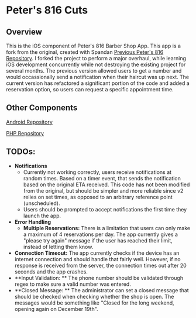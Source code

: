 # Peter's 816 Cuts

## Overview

This is the iOS component of Peter's 816 Barber Shop App. This app is a fork from the original, created with Spandan [Previous Peter's 816 Repository](https://github.com/spandanj/petersios). I forked the project to perform a major overhaul, while learning iOS development concurrently while not destroying the existing project for several months. The previous version allowed users to get a number and would occassionally send a notification when their haircut was up next. The current version has refactored a significant portion of the code and added a reservation option, so users can request a specific appointment time.

## Other Components
[Android Repository](https://github.com/charlop/peters816-android)

[PHP Repository](https://github.com/charlop/peters816-php/)

## TODOs:

* **Notifications** 
  * Currently not working correctly, users receive notifications at random times. Based on a timer event, that sends the notification based on the original ETA received. This code has not been modified from the original, but should be simpler and more reliable since v2 relies on set times, as opposed to an arbitrary reference point (unscheduled).
  * Users should be prompted to accept notifications the first time they launch the app.
* **Error Handling** 
  * **Multiple Reservations:** There is a limitation that users can only make a maximum of 4 reservations per day. The app currently gives a "please try again" message if the user has reached their limit, instead of letting them know.
 * **Connection Timeout:** The app currently checks if the device has an internet connection and should handle that fairly well. However, if no response is received from the server, the connection times out after 20 seconds and the app crashes.
* **Input Validation: ** The phone number should be validated through regex to make sure a valid number was entered.
* **Closed Message: ** The administrator can set a closed message that should be checked when checking whether the shop is open. The messages would be something like "Closed for the long weekend, opening again on December 19th".
